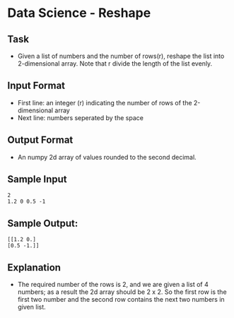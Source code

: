 # Data Science - Reshape
## Task
* Given a list of numbers and the number of rows(r), reshape the list into 2-dimensional array. Note that r divide the length of the list evenly. 

## Input Format
* First line: an integer (r) indicating the number of rows of the 2-dimensional array
* Next line: numbers seperated by the space

## Output Format
* An numpy 2d array of values rounded to the second decimal.

## Sample Input
    2
    1.2 0 0.5 -1

## Sample Output:
    [[1.2 0.]
    [0.5 -1.]]

## Explanation
* The required number of the rows is 2, and we are given a list of 4 numbers; as a result the 2d array should be 2 x 2. So the first row is the first two number and the second row contains the next two numbers in given list. 